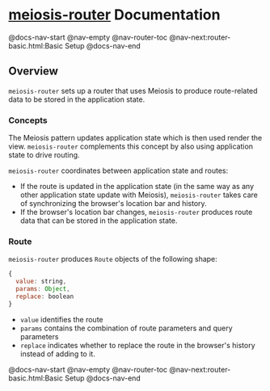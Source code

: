 # [meiosis-router](https://meiosis.js.org/router) Documentation

@docs-nav-start
@nav-empty
@nav-router-toc
@nav-next:router-basic.html:Basic Setup
@docs-nav-end

## Overview

`meiosis-router` sets up a router that uses Meiosis to produce route-related data to be stored in
the application state.

### Concepts

The Meiosis pattern updates application state which is then used render the view. `meiosis-router`
complements this concept by also using application state to drive routing.

`meiosis-router` coordinates between application state and routes:

- If the route is updated in the application state (in the same way as any other application state
  update with Meiosis), `meiosis-router` takes care of synchronizing the browser's location bar and history.
- If the browser's location bar changes, `meiosis-router` produces route data that can be stored in
  the application state.

### Route

`meiosis-router` produces `Route` objects of the following shape:

```js
{
  value: string,
  params: Object,
  replace: boolean
}
```

- `value` identifies the route
- `params` contains the combination of route parameters and query parameters
- `replace` indicates whether to replace the route in the browser's history instead of adding to it.

@docs-nav-start
@nav-empty
@nav-router-toc
@nav-next:router-basic.html:Basic Setup
@docs-nav-end
